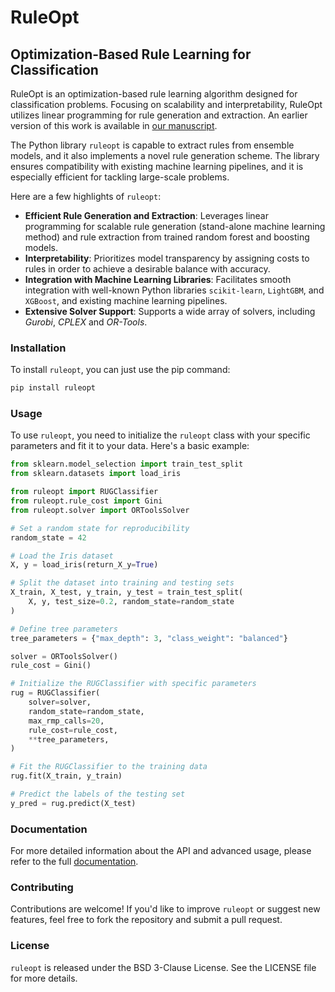 # RuleOpt
## Optimization-Based Rule Learning for Classification

RuleOpt is an optimization-based rule learning algorithm designed for classification problems. Focusing on scalability and interpretability, RuleOpt utilizes linear programming for rule generation and extraction. An earlier version of this work is available in [our manuscript](https://arxiv.org/abs/2104.10751).

 The Python library `ruleopt` is capable to extract rules from ensemble models, and it also implements a novel rule generation scheme. The library ensures compatibility with existing machine learning pipelines, and it is especially efficient for tackling large-scale problems.

Here are a few highlights of `ruleopt`:

- **Efficient Rule Generation and Extraction**: Leverages linear programming for scalable rule generation (stand-alone machine learning method) and rule extraction from trained random forest and boosting models.
- **Interpretability**: Prioritizes model transparency by assigning costs to rules in order to achieve a desirable balance with accuracy.
- **Integration with Machine Learning Libraries**: Facilitates smooth integration with well-known Python libraries `scikit-learn`, `LightGBM`, and `XGBoost`, and existing machine learning pipelines.
- **Extensive Solver Support**: Supports a wide array of solvers, including _Gurobi_, _CPLEX_ and _OR-Tools_.

### Installation 
To install `ruleopt`, you can just use the pip command:

```bash
pip install ruleopt
```
### Usage

To use `ruleopt`, you need to initialize the `ruleopt` class with your specific parameters and fit it to your data. Here's a basic example:


```python
from sklearn.model_selection import train_test_split
from sklearn.datasets import load_iris

from ruleopt import RUGClassifier
from ruleopt.rule_cost import Gini
from ruleopt.solver import ORToolsSolver

# Set a random state for reproducibility
random_state = 42

# Load the Iris dataset
X, y = load_iris(return_X_y=True)

# Split the dataset into training and testing sets
X_train, X_test, y_train, y_test = train_test_split(
    X, y, test_size=0.2, random_state=random_state
)

# Define tree parameters
tree_parameters = {"max_depth": 3, "class_weight": "balanced"}

solver = ORToolsSolver()
rule_cost = Gini()

# Initialize the RUGClassifier with specific parameters
rug = RUGClassifier(
    solver=solver,
    random_state=random_state,
    max_rmp_calls=20,
    rule_cost=rule_cost,
    **tree_parameters,
)

# Fit the RUGClassifier to the training data
rug.fit(X_train, y_train)

# Predict the labels of the testing set
y_pred = rug.predict(X_test)
```
### Documentation
For more detailed information about the API and advanced usage, please refer to the full  [documentation](https://ruleopt.readthedocs.io/en/latest/).

### Contributing
Contributions are welcome! If you'd like to improve `ruleopt` or suggest new features, feel free to fork the repository and submit a pull request.

### License
`ruleopt` is released under the BSD 3-Clause License. See the LICENSE file for more details.
